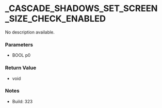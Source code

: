 # _CASCADE_SHADOWS_SET_SCREEN_SIZE_CHECK_ENABLED

No description available.

### Parameters
* BOOL p0

### Return Value
* void

### Notes
* Build: 323

